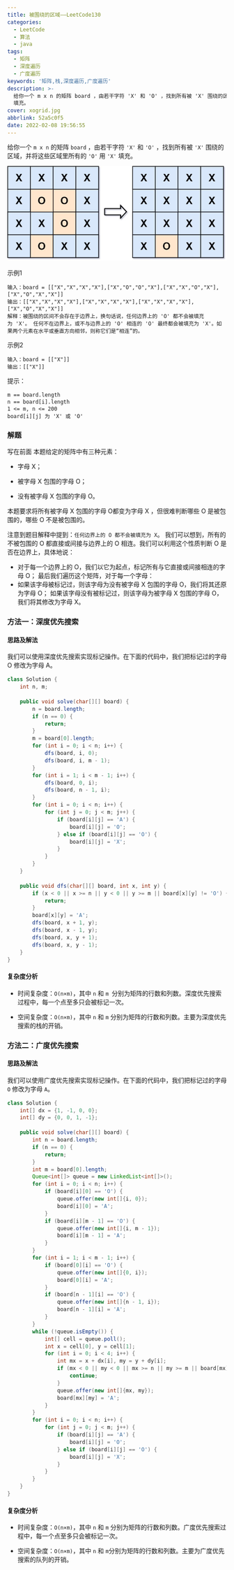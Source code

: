 ```yaml
---
title: 被围绕的区域——LeetCode130
categories:
  - LeetCode
  - 算法
  - java
tags:
  - 矩阵
  - 深度遍历
  - 广度遍历
keywords: '矩阵,栈,深度遍历,广度遍历'
description: >-
  给你一个 m x n 的矩阵 board ，由若干字符 'X' 和 'O' ，找到所有被 'X' 围绕的区域，并将这些区域里所有的 'O' 用 'X'
  填充。
cover: xogrid.jpg
abbrlink: 52a5c0f5
date: 2022-02-08 19:56:55
---
```


给你一个 `m x n` 的矩阵 `board` ，由若干字符 `'X'` 和 `'O'` ，找到所有被 `'X'` 围绕的区域，并将这些区域里所有的 `'O'` 用 `'X'` 填充。

![img](surrounded-regions/xogrid.jpg)

示例1

```plaintext
输入：board = [["X","X","X","X"],["X","O","O","X"],["X","X","O","X"],["X","O","X","X"]]
输出：[["X","X","X","X"],["X","X","X","X"],["X","X","X","X"],["X","O","X","X"]]
解释：被围绕的区间不会存在于边界上，换句话说，任何边界上的 'O' 都不会被填充为 'X'。 任何不在边界上，或不与边界上的 'O' 相连的 'O' 最终都会被填充为 'X'。如果两个元素在水平或垂直方向相邻，则称它们是“相连”的。
```

示例2

```plaintext
输入：board = [["X"]]
输出：[["X"]]
```

提示：

```plaintext
m == board.length
n == board[i].length
1 <= m, n <= 200
board[i][j] 为 'X' 或 'O'
```

### 解题

写在前面
本题给定的矩阵中有三种元素：

- 字母 X；

- 被字母 X 包围的字母 O；

- 没有被字母 X 包围的字母 O。

本题要求将所有被字母 X 包围的字母 O都变为字母 X ，但很难判断哪些 O 是被包围的，哪些 O 不是被包围的。

注意到题目解释中提到：`任何边界上的 O 都不会被填充为 X`。 我们可以想到，所有的不被包围的 O 都直接或间接与边界上的 O 相连。我们可以利用这个性质判断 O 是否在边界上，具体地说：

- 对于每一个边界上的 O，我们以它为起点，标记所有与它直接或间接相连的字母 O；
  最后我们遍历这个矩阵，对于每一个字母：
-  如果该字母被标记过，则该字母为没有被字母 X 包围的字母 O，我们将其还原为字母 O；
  如果该字母没有被标记过，则该字母为被字母 X 包围的字母 O，我们将其修改为字母 X。


### 方法一：深度优先搜索

#### 思路及解法

我们可以使用深度优先搜索实现标记操作。在下面的代码中，我们把标记过的字母 O 修改为字母 A。

```java
class Solution {
    int n, m;

    public void solve(char[][] board) {
        n = board.length;
        if (n == 0) {
            return;
        }
        m = board[0].length;
        for (int i = 0; i < n; i++) {
            dfs(board, i, 0);
            dfs(board, i, m - 1);
        }
        for (int i = 1; i < m - 1; i++) {
            dfs(board, 0, i);
            dfs(board, n - 1, i);
        }
        for (int i = 0; i < n; i++) {
            for (int j = 0; j < m; j++) {
                if (board[i][j] == 'A') {
                    board[i][j] = 'O';
                } else if (board[i][j] == 'O') {
                    board[i][j] = 'X';
                }
            }
        }
    }

    public void dfs(char[][] board, int x, int y) {
        if (x < 0 || x >= n || y < 0 || y >= m || board[x][y] != 'O') {
            return;
        }
        board[x][y] = 'A';
        dfs(board, x + 1, y);
        dfs(board, x - 1, y);
        dfs(board, x, y + 1);
        dfs(board, x, y - 1);
    }
}
```

#### 复杂度分析

- 时间复杂度：`O(n×m)`，其中 `n` 和 `m `分别为矩阵的行数和列数。深度优先搜索过程中，每一个点至多只会被标记一次。

- 空间复杂度：`O(n×m)`，其中 `n` 和 `m` 分别为矩阵的行数和列数。主要为深度优先搜索的栈的开销。

### 方法二：广度优先搜索

#### 思路及解法

我们可以使用广度优先搜索实现标记操作。在下面的代码中，我们把标记过的字母 `O` 修改为字母 `A`。

```java
class Solution {
    int[] dx = {1, -1, 0, 0};
    int[] dy = {0, 0, 1, -1};

    public void solve(char[][] board) {
        int n = board.length;
        if (n == 0) {
            return;
        }
        int m = board[0].length;
        Queue<int[]> queue = new LinkedList<int[]>();
        for (int i = 0; i < n; i++) {
            if (board[i][0] == 'O') {
                queue.offer(new int[]{i, 0});
                board[i][0] = 'A';
            }
            if (board[i][m - 1] == 'O') {
                queue.offer(new int[]{i, m - 1});
                board[i][m - 1] = 'A';
            }
        }
        for (int i = 1; i < m - 1; i++) {
            if (board[0][i] == 'O') {
                queue.offer(new int[]{0, i});
                board[0][i] = 'A';
            }
            if (board[n - 1][i] == 'O') {
                queue.offer(new int[]{n - 1, i});
                board[n - 1][i] = 'A';
            }
        }
        while (!queue.isEmpty()) {
            int[] cell = queue.poll();
            int x = cell[0], y = cell[1];
            for (int i = 0; i < 4; i++) {
                int mx = x + dx[i], my = y + dy[i];
                if (mx < 0 || my < 0 || mx >= n || my >= m || board[mx][my] != 'O') {
                    continue;
                }
                queue.offer(new int[]{mx, my});
                board[mx][my] = 'A';
            }
        }
        for (int i = 0; i < n; i++) {
            for (int j = 0; j < m; j++) {
                if (board[i][j] == 'A') {
                    board[i][j] = 'O';
                } else if (board[i][j] == 'O') {
                    board[i][j] = 'X';
                }
            }
        }
    }
}
```

#### 复杂度分析

- 时间复杂度：`O(n×m)`，其中 `n` 和 `m` 分别为矩阵的行数和列数。广度优先搜索过程中，每一个点至多只会被标记一次。

- 空间复杂度：`O(n×m)`，其中 `n` 和 `m`分别为矩阵的行数和列数。主要为广度优先搜索的队列的开销。